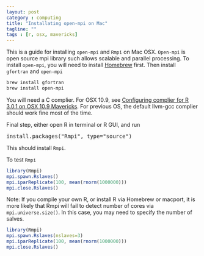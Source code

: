 ```yaml
---
layout: post
category : computing
title: "Installating open-mpi on Mac"
tagline: ""
tags : [r, osx, mavericks]
---
```



This is a guide for installing <code>open-mpi</code> and <code>Rmpi</code> on Mac OSX.
<code>Open-mpi</code> is open source mpi library such allows scalable and parallel processing. To install <code>open-mpi</code>, you will need to install <a href="http://brew.sh">Homebrew</a> first. Then install <code>gfortran</code> and <code>open-mpi</code>

```bash
brew install gfortran
brew install open-mpi
```

You will need a C complier. For OSX 10.9, see [Configuring complier for R 3.0.1 on OSX 10.9 Mavericks](/blog/configuring-complier/). For previous OS, the default llvm-gcc complier should work fine most of the time.

Final step, either open R in terminal or R GUI, and run
 
<pre class="lang:r decode:true " >install.packages("Rmpi", type="source")</pre> 


This should install <code>Rmpi</code>.

To test <code>Rmpi</code>
 
```r
library(Rmpi)
mpi.spawn.Rslaves()
mpi.iparReplicate(100, mean(rnorm(1000000)))
mpi.close.Rslaves()
```

Note: If you compile your own R, or install R via Homebrew or macport, it is more likely that Rmpi will fail to detect number of cores via <code>mpi.universe.size()</code>. In this case, you may need to specify the number of salves.

```r
library(Rmpi)
mpi.spawn.Rslaves(nslaves=3)
mpi.iparReplicate(100, mean(rnorm(1000000)))
mpi.close.Rslaves()
```


